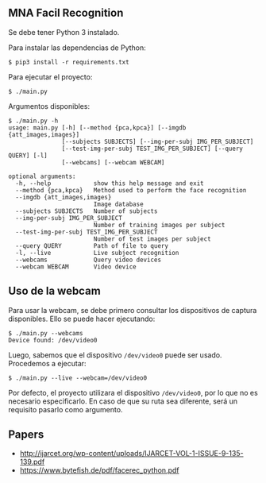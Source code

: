 ## MNA Facil Recognition

Se debe tener Python 3 instalado.

Para instalar las dependencias de Python:

    $ pip3 install -r requirements.txt

Para ejecutar el proyecto:

    $ ./main.py

Argumentos disponibles:

    $ ./main.py -h
    usage: main.py [-h] [--method {pca,kpca}] [--imgdb {att_images,images}]
                   [--subjects SUBJECTS] [--img-per-subj IMG_PER_SUBJECT]
                   [--test-img-per-subj TEST_IMG_PER_SUBJECT] [--query QUERY] [-l]
                   [--webcams] [--webcam WEBCAM]

    optional arguments:
      -h, --help            show this help message and exit
      --method {pca,kpca}   Method used to perform the face recognition
      --imgdb {att_images,images}
                            Image database
      --subjects SUBJECTS   Number of subjects
      --img-per-subj IMG_PER_SUBJECT
                            Number of training images per subject
      --test-img-per-subj TEST_IMG_PER_SUBJECT
                            Number of test images per subject
      --query QUERY         Path of file to query
      -l, --live            Live subject recognition
      --webcams             Query video devices
      --webcam WEBCAM       Video device

## Uso de la webcam

Para usar la webcam, se debe primero consultar los dispositivos de captura disponibles.
Ello se puede hacer ejecutando:

    $ ./main.py --webcams
    Device found: /dev/video0

Luego, sabemos que el dispositivo `/dev/video0` puede ser usado. Procedemos a ejecutar:

    $ ./main.py --live --webcam=/dev/video0

Por defecto, el proyecto utilizara el dispositivo `/dev/video0`, por lo que no es necesario especificarlo. En caso de que su ruta sea diferente, será un requisito pasarlo como argumento.

## Papers

- http://ijarcet.org/wp-content/uploads/IJARCET-VOL-1-ISSUE-9-135-139.pdf
- https://www.bytefish.de/pdf/facerec_python.pdf

